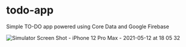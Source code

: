 # todo-app
Simple TO-DO app powered using Core Data and Google Firebase

![Simulator Screen Shot - iPhone 12 Pro Max - 2021-05-12 at 18 05 32](https://user-images.githubusercontent.com/46700306/118050177-cf325200-b34c-11eb-9d9f-d073b1a119af.png)
